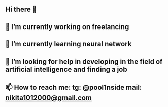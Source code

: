 ## Hi there 👋
## 🔭 I’m currently working on freelancing
## 🌱 I’m currently learning neural network
## 🤔 I’m looking for help in developing in the field of artificial intelligence and finding a job
## 📫 How to reach me: tg: @pool1nside mail: nikita1012000@gmail.com

<!--
**AbizQ/AbizQ** is a ✨ _special_ ✨ repository because its `README.md` (this file) appears on your GitHub profile.

Here are some ideas to get you started:

- 🔭 I’m currently working on freelancing
- 🌱 I’m currently learning neural network
- 🤔 I’m looking for help in developing in the field of artificial intelligence and finding a job
- 📫 How to reach me: tg: @pool1nside mail: nikita1012000@gmail.com
-->
